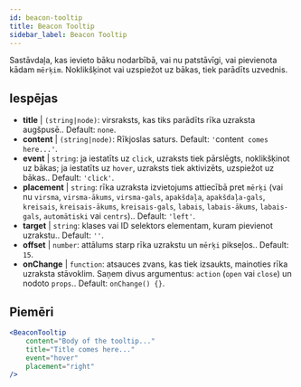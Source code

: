 ```yaml
---
id: beacon-tooltip
title: Beacon Tooltip
sidebar_label: Beacon Tooltip
---
```


Sastāvdaļa, kas ievieto bāku nodarbībā, vai nu patstāvīgi, vai pievienota kādam `mērķim`. Noklikšķinot vai uzspiežot uz bākas, tiek parādīts uzvednis.

## Iespējas

* __title__ | `(string|node)`: virsraksts, kas tiks parādīts rīka uzraksta augšpusē.. Default: `none`.
* __content__ | `(string|node)`: Rīkjoslas saturs. Default: `'`content` comes here...'`.
* __event__ | `string`: ja iestatīts uz `click`, uzraksts tiek pārslēgts, noklikšķinot uz bākas; ja iestatīts uz `hover`, uzraksts tiek aktivizēts, uzspiežot uz bākas.. Default: `'click'`.
* __placement__ | `string`: rīka uzraksta izvietojums attiecībā pret `mērķi` (vai nu `virsma`, `virsma-ākums`, `virsma-gals`, `apakšdaļa`, `apakšdaļa-gals`, `kreisais`, `kreisais-ākums`, `kreisais-gals`, `labais`, `labais-ākums`, `labais-gals`, `automātiski` vai `centrs`).. Default: `'left'`.
* __target__ | `string`: klases vai ID selektors elementam, kuram pievienot uzrakstu.. Default: `''`.
* __offset__ | `number`: attālums starp rīka uzrakstu un `mērķi` pikseļos.. Default: `15`.
* __onChange__ | `function`: atsauces zvans, kas tiek izsaukts, mainoties rīka uzraksta stāvoklim. Saņem divus argumentus: `action` (`open` vai `close`) un nodoto `props`.. Default: `onChange() {}`.


## Piemēri

```jsx live
<BeaconTooltip
    content="Body of the tooltip..."
    title="Title comes here..."
    event="hover"
    placement="right"
/>
```



